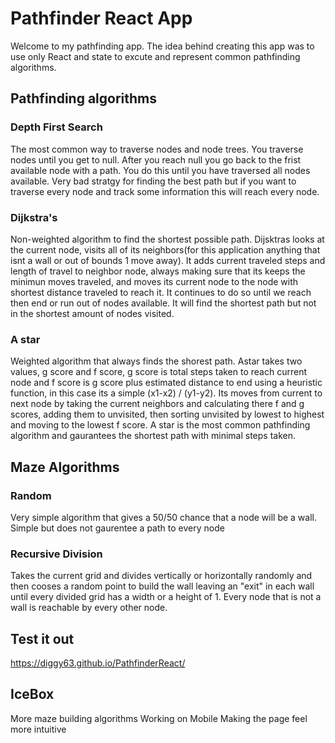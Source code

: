 # Pathfinder React App

Welcome to my pathfinding app. The idea behind creating this app was to use only React and state to excute and represent common pathfinding algorithms.

## Pathfinding algorithms

### Depth First Search

The most common way to traverse nodes and node trees. You traverse nodes until you get to null. After you reach null you go back to the frist available node with a path. You do this until you have traversed all nodes available. Very bad stratgy for finding the best path but if you want to traverse every node and track some information this will reach every node. 

### Dijkstra's

Non-weighted algorithm to find the shortest possible path. Dijsktras looks at the current node, visits all of its neighbors(for this application anything that isnt a wall or out of bounds 1 move away). It adds current traveled steps and length of travel to neighbor node, always making sure that its keeps the minimun moves traveled, and moves its current node to the node with shortest distance traveled to reach it. It continues to do so until we reach then end or run out of nodes available. It will find the shortest path but not in the shortest amount of nodes visited.

### A star

Weighted algorithm that always finds the shorest path. Astar takes two values, g score and f score, g score is total steps taken to reach current node and f score is g score plus estimated distance to end using a heuristic function, in this case its a simple (x1-x2) / (y1-y2). Its moves from current to next node by taking the current neighbors and calculating there f and g scores, adding them to unvisited, then sorting unvisited by lowest to highest and moving to the lowest f score. A star is the most common pathfinding algorithm and gaurantees the shortest path with minimal steps taken.

## Maze Algorithms

### Random

Very simple algorithm that gives a 50/50 chance that a node will be a wall. Simple but does not gaurentee a path to every node

### Recursive Division

Takes the current grid and divides vertically or horizontally randomly and then cooses a random point to build the wall leaving an "exit" in each wall until every divided grid has a width or a height of 1. Every node that is not a wall is reachable by every other node.

## Test it out

https://diggy63.github.io/PathfinderReact/

## IceBox

More maze building algorithms
Working on Mobile
Making the page feel more intuitive

